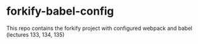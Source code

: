 # forkify-babel-config
This repo contains the forkify project with configured webpack and babel (lectures 133, 134, 135)

